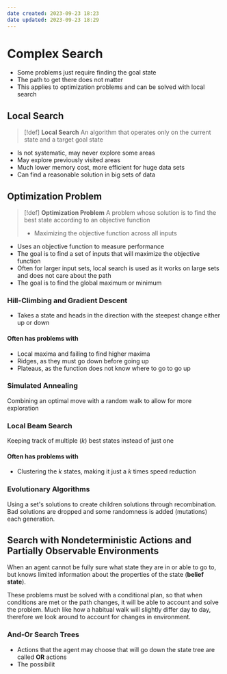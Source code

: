 ```yaml
---
date created: 2023-09-23 18:23
date updated: 2023-09-23 18:29
---
```


# Complex Search

- Some problems just require finding the goal state
- The path to get there does not matter
- This applies to optimization problems and can be solved with local search

## Local Search

> [!def]
> **Local Search**
> An algorithm that operates only on the current state and a target goal state

- Is not systematic, may never explore some areas
- May explore previously visited areas
- Much lower memory cost, more efficient for huge data sets
- Can find a reasonable solution in big sets of data

## Optimization Problem

> [!def]
> **Optimization Problem**
> A problem whose solution is to find the best state according to an objective function
>
> - Maximizing the objective function across all inputs

- Uses an objective function to measure performance
- The goal is to find a set of inputs that will maximize the objective function
- Often for larger input sets, local search is used as it works on large sets and does not care about the path
- The goal is to find the global maximum or minimum

### Hill-Climbing and Gradient Descent

- Takes a state and heads in the direction with the steepest change either up or down

#### Often has problems with 

- Local maxima and failing to find higher maxima
- Ridges, as they must go down before going up
- Plateaus, as the function does not know where to go to go up

### Simulated Annealing

Combining an optimal move with a random walk to allow for more exploration

### Local Beam Search

Keeping track of multiple ($k$) best states instead of just one
#### Often has problems with

- Clustering the $k$ states, making it just a $k$ times speed reduction

### Evolutionary Algorithms

Using a set's solutions to create children solutions through recombination. Bad solutions are dropped and some randomness is added (mutations) each generation.

## Search with Nondeterministic Actions and Partially Observable Environments

When an agent cannot be fully sure what state they are in or able to go to, but knows limited information about the properties of the state (**belief state**).

These problems must be solved with a conditional plan, so that when conditions are met or the path changes, it will be able to account and solve the problem. Much like how a habitual walk will slightly differ day to day, therefore we look around to account for changes in environment.

### And-Or Search Trees

- Actions that the agent may choose that will go down the state tree are called **OR** actions
- The possibilit
